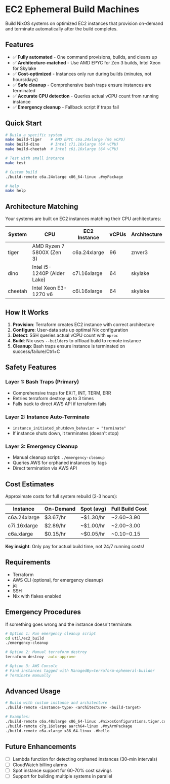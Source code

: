 # EC2 Ephemeral Build Machines

Build NixOS systems on optimized EC2 instances that provision on-demand and terminate automatically after the build completes.

## Features

- ✅ **Fully automated** - One command provisions, builds, and cleans up
- ✅ **Architecture-matched** - Use AMD EPYC for Zen 3 builds, Intel Xeon for Skylake
- ✅ **Cost-optimized** - Instances only run during builds (minutes, not hours/days)
- ✅ **Safe cleanup** - Comprehensive bash traps ensure instances are terminated
- ✅ **Accurate CPU detection** - Queries actual vCPU count from running instance
- ✅ **Emergency cleanup** - Fallback script if traps fail

## Quick Start

```bash
# Build a specific system
make build-tiger    # AMD EPYC c6a.24xlarge (96 vCPU)
make build-dino     # Intel c7i.16xlarge (64 vCPU)
make build-cheetah  # Intel c6i.16xlarge (64 vCPU)

# Test with small instance
make test

# Custom build
./build-remote c6a.24xlarge x86_64-linux .#myPackage

# Help
make help
```

## Architecture Matching

Your systems are built on EC2 instances matching their CPU architectures:

| System  | CPU                         | EC2 Instance | vCPUs | Architecture |
| ------- | --------------------------- | ------------ | ----- | ------------ |
| tiger   | AMD Ryzen 7 5800X (Zen 3)   | c6a.24xlarge | 96    | znver3       |
| dino    | Intel i5-1240P (Alder Lake) | c7i.16xlarge | 64    | skylake      |
| cheetah | Intel Xeon E3-1270 v6       | c6i.16xlarge | 64    | skylake      |

## How It Works

1. **Provision**: Terraform creates EC2 instance with correct architecture
2. **Configure**: User-data sets up optimal Nix configuration
3. **Detect**: SSH queries actual vCPU count with `nproc`
4. **Build**: Nix uses `--builders` to offload build to remote instance
5. **Cleanup**: Bash traps ensure instance is terminated on success/failure/Ctrl+C

## Safety Features

### Layer 1: Bash Traps (Primary)

- Comprehensive traps for EXIT, INT, TERM, ERR
- Retries terraform destroy up to 3 times
- Falls back to direct AWS API if terraform fails

### Layer 2: Instance Auto-Terminate

- `instance_initiated_shutdown_behavior = "terminate"`
- If instance shuts down, it terminates (doesn't stop)

### Layer 3: Emergency Cleanup

- Manual cleanup script: `./emergency-cleanup`
- Queries AWS for orphaned instances by tags
- Direct termination via AWS API

## Cost Estimates

Approximate costs for full system rebuild (2-3 hours):

| Instance     | On-Demand | Spot (avg) | Full Build Cost |
| ------------ | --------- | ---------- | --------------- |
| c6a.24xlarge | $3.67/hr  | ~$1.30/hr  | ~$2.60-$3.90    |
| c7i.16xlarge | $2.89/hr  | ~$1.00/hr  | ~$2.00-$3.00    |
| c6a.xlarge   | $0.15/hr  | ~$0.05/hr  | ~$0.10-$0.15    |

**Key insight**: Only pay for actual build time, not 24/7 running costs!

## Requirements

- Terraform
- AWS CLI (optional, for emergency cleanup)
- jq
- SSH
- Nix with flakes enabled

## Emergency Procedures

If something goes wrong and the instance doesn't terminate:

```bash
# Option 1: Run emergency cleanup script
cd util/ec2_build
./emergency-cleanup

# Option 2: Manual terraform destroy
terraform destroy -auto-approve

# Option 3: AWS Console
# Find instances tagged with ManagedBy=terraform-ephemeral-builder
# Terminate manually
```

## Advanced Usage

```bash
# Build with custom instance and architecture
./build-remote <instance-type> <architecture> <build-target>

# Examples:
./build-remote c6a.48xlarge x86_64-linux .#nixosConfigurations.tiger.config.system.build.toplevel
./build-remote c7g.16xlarge aarch64-linux .#myArmPackage
./build-remote c6a.xlarge x86_64-linux .#hello
```

## Future Enhancements

- [ ] Lambda function for detecting orphaned instances (30-min intervals)
- [ ] CloudWatch billing alarms
- [ ] Spot instance support for 60-70% cost savings
- [ ] Support for building multiple systems in parallel
